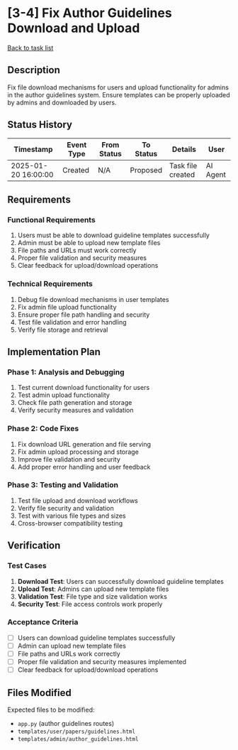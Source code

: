 # [3-4] Fix Author Guidelines Download and Upload

[Back to task list](./tasks.md)

## Description

Fix file download mechanisms for users and upload functionality for admins in the author guidelines system. Ensure templates can be properly uploaded by admins and downloaded by users.

## Status History

| Timestamp | Event Type | From Status | To Status | Details | User |
|-----------|------------|-------------|-----------|---------|------|
| 2025-01-20 16:00:00 | Created | N/A | Proposed | Task file created | AI Agent |

## Requirements

### Functional Requirements
1. Users must be able to download guideline templates successfully
2. Admin must be able to upload new template files
3. File paths and URLs must work correctly
4. Proper file validation and security measures
5. Clear feedback for upload/download operations

### Technical Requirements
1. Debug file download mechanisms in user templates
2. Fix admin file upload functionality
3. Ensure proper file path handling and security
4. Test file validation and error handling
5. Verify file storage and retrieval

## Implementation Plan

### Phase 1: Analysis and Debugging
1. Test current download functionality for users
2. Test admin upload functionality
3. Check file path generation and storage
4. Verify security measures and validation

### Phase 2: Code Fixes
1. Fix download URL generation and file serving
2. Fix admin upload processing and storage
3. Improve file validation and security
4. Add proper error handling and user feedback

### Phase 3: Testing and Validation
1. Test file upload and download workflows
2. Verify file security and validation
3. Test with various file types and sizes
4. Cross-browser compatibility testing

## Verification

### Test Cases
1. **Download Test**: Users can successfully download guideline templates
2. **Upload Test**: Admins can upload new template files
3. **Validation Test**: File type and size validation works
4. **Security Test**: File access controls work properly

### Acceptance Criteria
- [ ] Users can download guideline templates successfully
- [ ] Admin can upload new template files
- [ ] File paths and URLs work correctly
- [ ] Proper file validation and security measures implemented
- [ ] Clear feedback for upload/download operations

## Files Modified

Expected files to be modified:
- `app.py` (author guidelines routes)
- `templates/user/papers/guidelines.html`
- `templates/admin/author_guidelines.html` 
